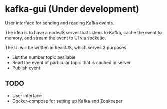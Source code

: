# kafka-gui (Under development)
User interface for sending and reading Kafka events.

The idea is to have a nodeJS server that listens to Kafka, cache the event to memory, and stream the event to UI via socketio.  

The UI will be written in ReactJS, which serves 3 purposes.  
- List the number topic available 
- Read the event of particular topic that is cached in server
- Publish event

## TODO
- User interface 
- Docker-compose for setting up Kafka and Zookeeper
